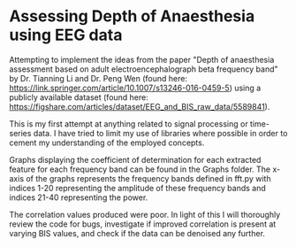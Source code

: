 # Assessing Depth of Anaesthesia using EEG data
Attempting to implement the ideas from the paper "Depth of anaesthesia assessment based on adult
electroencephalograph beta frequency band" by Dr. Tianning Li and Dr. Peng Wen (found here: https://link.springer.com/article/10.1007/s13246-016-0459-5) using a publicly available dataset (found here: https://figshare.com/articles/dataset/EEG_and_BIS_raw_data/5589841). 

This is my first attempt at anything related to signal processing or time-series data. I have tried to limit my use of libraries where possible in order to cement my understanding of the employed concepts. 

Graphs displaying the coefficient of determination for each extracted feature for each frequency band can be found in the Graphs folder. The x-axis of the graphs represents the frequency bands defined in fft.py with indices 1-20 representing the amplitude of these frequency bands and indices 21-40 representing the power.

The correlation values produced were poor. In light of this I will thoroughly review the code for bugs, investigate if improved correlation is present at varying BIS values, and check if the data can be denoised any further. 


